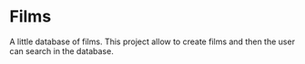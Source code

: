 # Films
A little database of films.
This project allow to create films and then the user can search in the database.
